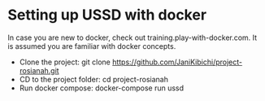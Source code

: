 # Setting up USSD with docker
In case you are new to docker, check out training.play-with-docker.com. It is assumed you are familiar with docker concepts.

  - Clone the project:
git clone https://github.com/JaniKibichi/project-rosianah.git
  - CD to the project folder:
cd project-rosianah
  - Run docker compose:
docker-compose run ussd